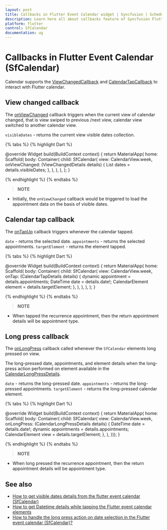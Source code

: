 ```yaml
---
layout: post
title: Callbacks in Flutter Event Calendar widget | Syncfusion | Scheduler
description: Learn here all about callbacks feature of Syncfusion Flutter Event Calendar (SfCalendar) widget and more.
platform: flutter
control: SfCalendar
documentation: ug
---
```


# Callbacks in Flutter Event Calendar (SfCalendar)
Calendar supports the [ViewChangedCallback](https://pub.dev/documentation/syncfusion_flutter_calendar/latest/calendar/ViewChangedCallback.html) and [CalendarTapCallback](https://pub.dev/documentation/syncfusion_flutter_calendar/latest/calendar/CalendarTapCallback.html) to interact with Flutter calendar.

## View changed callback

The [onViewChanged](https://pub.dev/documentation/syncfusion_flutter_calendar/latest/calendar/SfCalendar/onViewChanged.html) callback triggers when the current view of calendar changed, that is view swiped to previous /next view, calendar view switched to another calendar view.

`visibleDates` - returns the current view visible dates collection.

{% tabs %}
{% highlight Dart %}

@override
Widget build(BuildContext context) {
  return MaterialApp(
    home: Scaffold(
      body: Container(
        child: SfCalendar(
          view: CalendarView.week,
          onViewChanged: (ViewChangedDetails details) {
            List<DateTime> dates = details.visibleDates;
          },
        ),
      ),
    ),
  );
}

{% endhighlight %}
{% endtabs %}

>**NOTE**
* Initially, the `onViewChanged` callback would be triggered to load the appointment data on the basis of visible dates.

## Calendar tap callback

The [onTapUp](https://pub.dev/documentation/syncfusion_flutter_calendar/latest/calendar/SfCalendar/onTap.html) callback triggers whenever the calendar tapped.

`date` - returns the selected date.
`appointments` - returns the selected appointments.
`targetElement` - returns the element tapped.

{% tabs %}
{% highlight Dart %}

@override
Widget build(BuildContext context) {
  return MaterialApp(
    home: Scaffold(
      body: Container(
        child: SfCalendar(
          view: CalendarView.week,
          onTap: (CalendarTapDetails details) {
            dynamic appointment = details.appointments;
            DateTime date = details.date!;
            CalendarElement element = details.targetElement;
          },
        ),
      ),
    ),
  );
}

{% endhighlight %}
{% endtabs %}

>**NOTE**
* When tapped the recurrence appointment, then the return appointment details will be appointment type.

## Long press callback
The [onLongPress](https://pub.dev/documentation/syncfusion_flutter_calendar/latest/calendar/SfCalendar/onLongPress.html) callback called whenever the `SfCalendar` elements long pressed on view.

The long-pressed date, appointments, and element details when the long-press action performed on element available in the [CalendarLongPressDetails](https://pub.dev/documentation/syncfusion_flutter_calendar/latest/calendar/CalendarLongPressDetails-class.html).

`date` - returns the long-pressed date.
`appointments` - returns the long-pressed appointments.
`targetElement` - returns the long-pressed calendar element.

{% tabs %}
{% highlight Dart %}

@override
Widget build(BuildContext context) {
    return MaterialApp(
        home: Scaffold(
            body: Container(
      child: SfCalendar(
        view: CalendarView.week,
        onLongPress: (CalendarLongPressDetails details) {
          DateTime date = details.date!;
          dynamic appointments = details.appointments;
          CalendarElement view = details.targetElement;
        },
      ),
    )));
  }

{% endhighlight %}
{% endtabs %}

>**NOTE**
* When long pressed the recurrence appointment, then the return appointment details will be appointment type.

## See also
* [How to get visible dates details from the flutter event calendar (SfCalendar)](https://www.syncfusion.com/kb/11026/how-to-get-visible-dates-details-from-the-flutter-event-calendar-sfcalendar)
* [How to get Datetime details while tapping the Flutter event calendar elements](https://www.syncfusion.com/kb/10998/how-to-get-datetime-details-while-tapping-the-flutter-event-calendar-elements)
* [How to handle the long press action on date selection in the Flutter event calendar (SfCalendar)?](https://www.syncfusion.com/kb/12121/how-to-handle-the-long-press-action-on-date-selection-in-the-flutter-event-calendar)